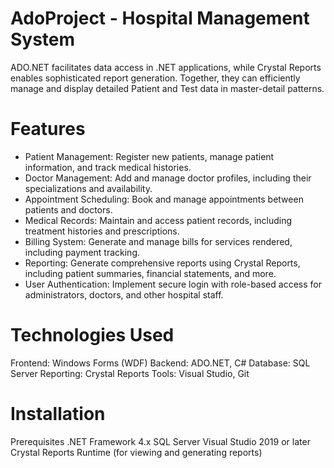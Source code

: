 # AdoProject - Hospital Management System
ADO.NET facilitates data access in .NET applications, while Crystal Reports
enables sophisticated report generation. Together, they can efficiently manage and display detailed Patient and Test data in master-detail patterns.
# Features
* Patient Management: Register new patients, manage patient information, and track medical histories.
* Doctor Management: Add and manage doctor profiles, including their specializations and availability.
* Appointment Scheduling: Book and manage appointments between patients and doctors.
* Medical Records: Maintain and access patient records, including treatment histories and prescriptions.
* Billing System: Generate and manage bills for services rendered, including payment tracking.
* Reporting: Generate comprehensive reports using Crystal Reports, including patient summaries, financial statements, and more.
* User Authentication: Implement secure login with role-based access for administrators, doctors, and other hospital staff.
# Technologies Used
Frontend: Windows Forms (WDF)
Backend: ADO.NET, C#
Database: SQL Server
Reporting: Crystal Reports
Tools: Visual Studio, Git

# Installation
Prerequisites
.NET Framework 4.x
SQL Server
Visual Studio 2019 or later
Crystal Reports Runtime (for viewing and generating reports)
